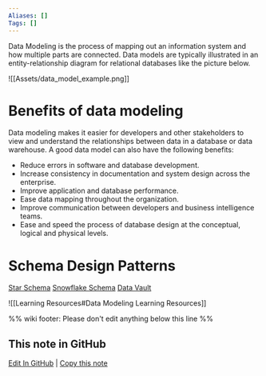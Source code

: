 ```yaml
---
Aliases: []
Tags: []
---
```

Data Modeling is the process of mapping out an information system and how multiple parts are connected. Data models are typically illustrated in an entity-relationship diagram for relational databases like the picture below.

![[Assets/data_model_example.png]]

# Benefits of data modeling
Data modeling makes it easier for developers and other stakeholders to view and understand the relationships between data in a database or data warehouse. A good data model can also have the following benefits:
- Reduce errors in software and database development.
- Increase consistency in documentation and system design across the enterprise.
- Improve application and database performance.
- Ease data mapping throughout the organization.
- Improve communication between developers and business intelligence teams.
- Ease and speed the process of database design at the conceptual, logical and physical levels.

# Schema Design Patterns
[Star Schema](https://en.wikipedia.org/wiki/Star_schema)
[Snowflake Schema](https://en.wikipedia.org/wiki/Snowflake_schema)
[Data Vault](https://en.wikipedia.org/wiki/Data_vault_modeling)

![[Learning Resources#Data Modeling Learning Resources]]

%% wiki footer: Please don't edit anything below this line %%

## This note in GitHub

<span class="git-footer">[Edit In GitHub](https://github.dev/data-engineering-community/data-engineering-wiki/blob/main/Concepts/Data%20Modeling.md "git-hub-edit-note") | [Copy this note](https://raw.githubusercontent.com/data-engineering-community/data-engineering-wiki/main/Concepts/Data%20Modeling.md "git-hub-copy-note") </span>
